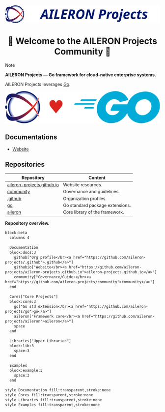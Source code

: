<div align="center">

![AILERON Projects Logo](../logos/logo-light-aileron-projects.svg)

# :tada: Welcome to the AILERON Projects Community :tada:

</div>

> [!NOTE]
> **AILERON Projects — Go framework for cloud-native enterprise systems.**

AILERON Projects leverages [Go](https://go.dev/).

![aileron-loves-go.svg](./aileron-loves-go.svg)

## Documentations

- [Website](https://aileron-projects.github.io/)

## Repositories

| Repository | Content |
| - | - |
| [aileron-projects.github.io](https://github.com/aileron-projects/aileron-projects.github.io) | Website resources. |
| [community](https://github.com/aileron-projects/community) | Governance and guidelines. |
| [.github](https://github.com/aileron-projects/.github) | Organization profiles. |
| [go](https://github.com/aileron-projects/go) | Go standard package extensions. |
| [aileron](https://github.com/aileron-projects/aileron) | Core library of the framework. |

**Repository overview.**

```mermaid
block-beta
  columns 4

  Documentation
  block:docs:3
    github["Org profile</br><a href="https://github.com/aileron-projects/.github">.github</a>"]
    githubio["Website</br><a href="https://github.com/aileron-projects/aileron-projects.github.io">aileron-projects.github.io</a>"]
    community["Governance/Guides</br><a href="https://github.com/aileron-projects/community">community</a>"]
  end

  Cores["Core Projects"]
  block:core:3
    go["Go std extension</br><a href="https://github.com/aileron-projects/go">go</a>"]
    aileron["Framework core</br><a href="https://github.com/aileron-projects/aileron">aileron</a>"]
    space
  end

  Libraries["Upper Libraries"]
  block:lib:3
    space:3
  end

  Examples
  block:example:3
    space:3
  end

style Documentation fill:transparent,stroke:none
style Cores fill:transparent,stroke:none
style Libraries fill:transparent,stroke:none
style Examples fill:transparent,stroke:none
```

